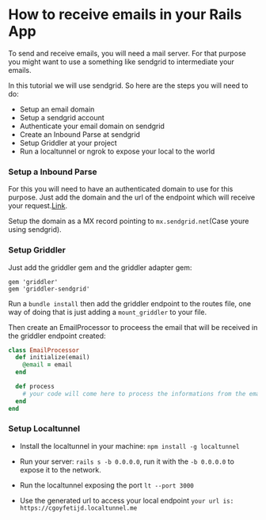 # How to receive emails in your Rails App

To send and receive emails, you will need a mail server. For that purpose you might want to use a something like sendgrid to intermediate your emails.

In this tutorial we will use sendgrid. So here are the steps you will need to do:
- Setup an email domain
- Setup a sendgrid account 
- Authenticate your email domain on sendgrid
- Create an Inbound Parse at sendgrid
- Setup Griddler at your project
- Run a localtunnel or ngrok to expose your local to the world

### Setup a Inbound Parse

For this you will need to have an authenticated domain to use for this purpose.
Just add the domain and the url of the endpoint which will receive your request.[Link](https://sendgrid.com/docs/for-developers/parsing-email/setting-up-the-inbound-parse-webhook/).

Setup the domain as a MX record pointing to `mx.sendgrid.net`(Case youre using sendgrid).

### Setup Griddler

Just add the griddler gem and the griddler adapter gem:
```
gem 'griddler'
gem 'griddler-sendgrid'
```

Run a `bundle install` then add the griddler endpoint to the routes file, one way of doing that is just adding a `mount_griddler` to your file.

Then create an EmailProcessor to proceess the email that will be received in the griddler endpoint created:
```ruby
class EmailProcessor
  def initialize(email)
    @email = email
  end

  def process
    # your code will come here to process the informations from the email
  end
end
```

### Setup Localtunnel

- Install the localtunnel in your machine: `npm install -g localtunnel`

- Run your server: `rails s -b 0.0.0.0`, run it with the `-b 0.0.0.0` to expose it to the network.

- Run the localtunnel exposing the port `lt --port 3000`

- Use the generated url to access your local endpoint `your url is: https://cgoyfetijd.localtunnel.me`

